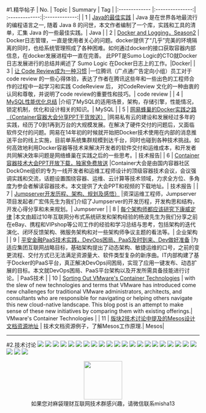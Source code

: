 #1.精华帖子
| No.  | Topic  | Summary | Tag |
|:------------- |:---------------:| :-------------:|:-------------:|
| 1 | [Java的最佳实践](http://mp.weixin.qq.com/s?__biz=MjM5NzMyMjAwMA==&mid=402635926&idx=1&sn=b1af2236eb9074ebbc1b9bbe766c9377&scene=1&srcid=01220tuJJYHpJ7qrqDN4Mnhe#rd) | Java 是在世界各地最流行的编程语言之一, 随着 Java 8 的问世，本文作者编制了一个库，实践和工具的清单，汇集 Java 的一些最佳实践。| Java |
| 2 | [Docker and Logging，Season2](http://mp.weixin.qq.com/s?__biz=MzIyMzE1MjMyNA==&mid=401198141&idx=1&sn=3279486e4672a19d8a8786fff875e572&scene=1&srcid=0123uqO9pokHB3eX4wEpPvku#rd) | Docker日志管理，一直是使用者关心的问题。docker提供了“几乎”完美的环境隔离的同时，也给系统管理照成了各种困难。如何通过docker的接口获取容器内部信息，在docker发展进程中一直在完善。 此PPT是Sumo Logic的CTO就Docker日志发展进行的总结并阐述了 Sumo Logic 在Docker日志上的工作。|Docker|
| 3 | [让 Code Review成为一种习惯](http://www.flickering.cn/uncategorized/2014/08/%E8%AE%A9-code-review%E6%88%90%E4%B8%BA%E4%B8%80%E7%A7%8D%E4%B9%A0%E6%83%AF/?from=groupmessage&isappinstalled=0) |一位腾讯（广点通广告定向小组）员工对于code review 的一些心得体验，表达了作者在腾讯这些年和一些出色的工程师合作的过程中一起学习和实践 CodeReview 后， 对CodeReview 文化的一种由衷的认同和尊敬，并说明了code review的重要性和技巧。|  code review |
| 4 | [MySQL性能优化总结](http://www.tuicool.com/wx/rmqYjqJ) |介绍了MySQL的适用场景，架构，存储引擎，性能情况，锁定机制，优化和设计相关的知识。|  MySQL |
| 5 | [网易蜂巢的Docker实践之路（Container容器大会分享PPT干货放送）](http://mp.weixin.qq.com/s?__biz=MzA4OTMxODQwNA==&mid=402618560&idx=1&sn=45fc390fa8106f2ed9072982a54b9604&scene=1&srcid=0124iYXY5sGhpw8TDk5DuN0Z#rd) |网易私有云的建设和发展经过多年的实践，经历了0到1再到万台的大规模发展。在解决了硬件交付的问题后，又面临软件交付的问题。网易在14年初的时候就开始把Docker技术使用在内部的消息推送平台的线上实施，目前单系统集群规模到达千台，同时也碰到各种技术挑战。如何高效地利用Docker容器等技术来解决开发者的软件交付和运维成本，和开发者共同解决效率问题是网络蜂巢在实践之后的一些思考。|  技术报告|
| 6 | [Container容器技术大会PPT开放下载，独家免费放送](http://mp.weixin.qq.com/s?__biz=MzA5OTAyNzQ2OA==&mid=401500333&idx=1&sn=46261e00c0ef7a6787f691b0cd07e29c&scene=1&srcid=01251ZzKRkzZIZmUD3K9MNMu#rd) |Container大会是由国内容器社区DockOne组织的专为一线开发者和运维工程师设计的顶级容器技术会议，会议强调实践和交流，话题设置围绕容器、运维、云计算等技术领域，力求全方位、多角度为参会者解读容器技术。本文提供了大会PPT和视频的下载地址。|  技术报告 |
| 7 | [Jumpserver开发历程、架构、规划及感悟）](http://mp.weixin.qq.com/s?__biz=MzA4Nzg5Nzc5OA==&mid=402000368&idx=1&sn=9b05d47ac0cd705bcbb94d2fa4b5dd98&scene=1&srcid=0125HJRQnF3qFbAofqyWapJD#rd) |资深运维工程师，Jumpserver项目发起者广宏伟先生为我们介绍了Jumpserver的开发历程，开发构思和结构，开发心得分享和未来规划。|  Jumpserver |
| 8 | [每个架构师都应该研究下康威定律](http://36kr.com/coop/toutiao/5042735.html?utm_source=toutiao&tt_from=weixin_moments&tt_group_id=6243711396170957058&from=timeline&isappinstalled=0) |本文由超过10年互联网分布式系统研发和架构经验的杨波先生为我们分享之前在eBay、携程和VIPshop等公司工作的经验和学习总结与思考，包括架构的迭代演化、闭环反馈架构、微服务架构和对一些架构师争议主题的看法等。|  企业架构 |
| 9 | [平安金融PaaS技术实践，DevOps困局、PaaS及时到来、Dev做好准备](http://mp.weixin.qq.com/s?__biz=MzAxOTAzMDEwMA==&mid=403846448&idx=1&sn=0dfcdf5c5ada196c8c4ca2146b9ecc43&scene=1&srcid=0126FCmivvATpKhCpW0NXQ0u#rd) |为适应集团互联网战略目标，基础架构提出了动态架构、敏捷运维的口号，之前的变更流程、交付方式已无法满足资源量大、软件类型复杂的新序曲。IT内部构建了基于Docker的PaaS平台，真正解决DevOps间困局，实现了应用一键发布、动态扩展的目标。本文就DevOps困局、PaaS平台架构以及开发所需具备技能进行讨论。|  PaaS技术 |
| 10 | [Sorting Out VMware's Container Technologies](https://www.linkedin.com/pulse/sorting-out-vmwares-container-technologies-kenneth-hui) | with the slew of new technologies and terms that VMware has introduced come new challenges for traditional VMware administrators, architects, and consultants who are responsible for navigating or helping others navigate this new cloud-native landscape. This blog post is an attempt to make sense of these new initiatives by comparing them with existing offerings.|  VMware's Container Technologies |
| 11 | [版块2技术讨论中提及的Mesos设计文档资源地址](https://cwiki.apache.org/confluence/display/MESOS/Design+docs+--+Shared+Links) | 技术文档资源例子，了解Mesos工作原理.| Mesos|

---
#2.技术讨论
<img src="http://fmn.rrfmn.com/fmn079/20160130/1315/large_bkeW_9dfa0000fb3c1e83.jpg"  >
<img src="http://fmn.xnpic.com/fmn072/20160130/1315/original_fIj6_c1400000fb371e84.jpg" >
<img src="http://fmn.xnpic.com/fmn072/20160130/1315/original_QSIE_f28200005bf61e7f.jpg"  >
<img src="http://fmn.rrfmn.com/fmn079/20160130/1315/original_bkeW_bca40000fb3a1e80.jpg" >
<img src="http://fmn.rrimg.com/fmn075/20160130/1315/original_uV34_9dce0000fb481e83.jpg"  >
<img src="http://fmn.rrfmn.com/fmn078/20160130/1315/original_x0br_c14b0000fb2f1e84.jpg"  >
<img src="http://fmn.rrimg.com/fmn075/20160130/1315/original_Kkmq_867700007db21e7f.jpg"  >
<img src="http://fmn.xnpic.com/fmn072/20160130/1315/original_olj7_bd5a0000fb081e80.jpg"  >
<img src="http://fmn.rrimg.com/fmn075/20160130/1315/original_Q0Kj_32cf0000a08c1e83.jpg"  >
<img src="http://fmn.rrimg.com/fmn075/20160130/1315/original_cpme_c0bc0000fb131e84.jpg"  >
<img src="http://fmn.rrimg.com/fmn074/20160130/1315/original_lLxV_6e1a000097d41e7f.jpg" >
<img src="http://fmn.rrimg.com/fmn076/20160130/1315/original_HN5D_bc8e0000fb4b1e80.jpg" >
<img src="http://fmn.rrimg.com/fmn077/20160130/1315/original_FROZ_9e7e0000fb6e1e83.jpg" >
<img src="http://fmn.rrimg.com/fmn074/20160130/1315/original_cfJw_c1560000fb281e84.jpg"  >
<img src="http://fmn.rrimg.com/fmn073/20160130/1315/original_HwZj_f459000072741e7f.jpg" >
<img src="http://fmn.rrfmn.com/fmn070/20160130/1315/original_dTgI_bb6f000072911e80.jpg" >
<img src="http://fmn.rrimg.com/fmn076/20160130/1315/original_AYQq_d98e00005c341e83.jpg">
<img src="http://fmn.rrfmn.com/fmn079/20160130/1330/original_INgn_c1140000fb7e1e84.jpg">
<img src="http://fmn.rrimg.com/fmn076/20160130/1315/original_2BL2_de00000074d31e7f.jpg">
<img src="http://fmn.rrimg.com/fmn073/20160130/1315/original_aba3_a42c000074ff1e80.jpg" >
<img src="http://fmn.xnpic.com/fmn071/20160130/1315/original_2hAw_b4b400002eb81e83.jpg">
<img src="http://fmn.rrimg.com/fmn073/20160130/1315/original_LYOh_c1350000fb071e84.jpg">
<img src="http://fmn.rrfmn.com/fmn079/20160130/1315/original_bOKB_15130000f4151e7f.jpg" >
<img src="http://fmn.rrimg.com/fmn075/20160130/1315/original_Ned2_b9f600005c1e1e80.jpg">

<div align=center>
<img src="http://tp1.sinaimg.cn/5360958752/180/40095350112/1" width="100" height="100" >
</div>
<html>
<body>
<div align="center" style="border:lpx solid red">
如果您对麻袋理财互联网技术群感兴趣，请微信联系misha13
</div>



